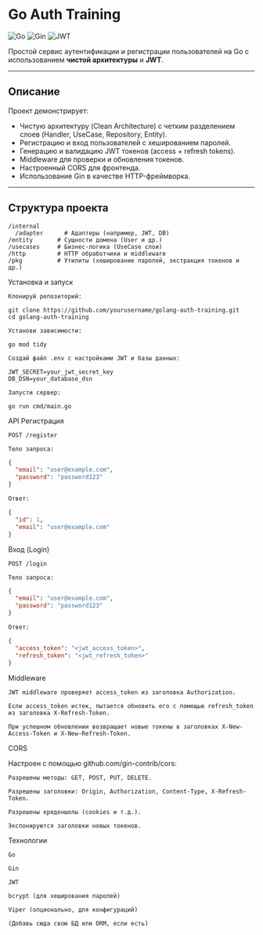 # Go Auth Training

![Go](https://img.shields.io/badge/Go-1.20-blue) ![Gin](https://img.shields.io/badge/Gin-framework-green) ![JWT](https://img.shields.io/badge/JWT-auth-orange)

Простой сервис аутентификации и регистрации пользователей на Go с использованием **чистой архитектуры** и **JWT**.

---

## Описание

Проект демонстрирует:

- Чистую архитектуру (Clean Architecture) с четким разделением слоев (Handler, UseCase, Repository, Entity).
- Регистрацию и вход пользователей с хешированием паролей.
- Генерацию и валидацию JWT токенов (access + refresh tokens).
- Middleware для проверки и обновления токенов.
- Настроенный CORS для фронтенда.
- Использование Gin в качестве HTTP-фреймворка.

---

## Структура проекта

```plaintext
/internal
  /adapter      # Адаптеры (например, JWT, DB)
/entity       # Сущности домена (User и др.)
/usecases     # Бизнес-логика (UseCase слои)
/http         # HTTP обработчики и middleware
/pkg          # Утилиты (хеширование паролей, экстракция токенов и др.)
```
Установка и запуск

    Клонируй репозиторий:

```plaintext
git clone https://github.com/yourusername/golang-auth-training.git
cd golang-auth-training
```
    Установи зависимости:
```plaintext
go mod tidy
```
    Создай файл .env с настройками JWT и базы данных:
```plaintext
JWT_SECRET=your_jwt_secret_key
DB_DSN=your_database_dsn
```
    Запусти сервер:
```plaintext
go run cmd/main.go
```

API
Регистрация

    POST /register

    Тело запроса:
```json
{
  "email": "user@example.com",
  "password": "password123"
}
```
    Ответ:
```json
{
  "id": 1,
  "email": "user@example.com"
}
```
Вход (Login)

    POST /login

    Тело запроса:
```json
{
  "email": "user@example.com",
  "password": "password123"
}
```
    Ответ:
```json
{
  "access_token": "<jwt_access_token>",
  "refresh_token": "<jwt_refresh_token>"
}
```

Middleware

    JWT middleware проверяет access_token из заголовка Authorization.

    Если access_token истек, пытается обновить его с помощью refresh_token из заголовка X-Refresh-Token.

    При успешном обновлении возвращает новые токены в заголовках X-New-Access-Token и X-New-Refresh-Token.

CORS

Настроен с помощью github.com/gin-contrib/cors:

    Разрешены методы: GET, POST, PUT, DELETE.

    Разрешены заголовки: Origin, Authorization, Content-Type, X-Refresh-Token.

    Разрешены креденшелы (cookies и т.д.).

    Экспонируются заголовки новых токенов.

Технологии

    Go

    Gin

    JWT

    bcrypt (для хеширования паролей)

    Viper (опционально, для конфигураций)

    (Добавь сюда свою БД или ORM, если есть)